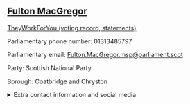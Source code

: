 ## <a href="https://www.parliament.scot/msps/current-and-previous-msps/fulton-macgregor">Fulton MacGregor</a>

<a href="https://www.theyworkforyou.com/mp/25521/fulton_macgregor">TheyWorkForYou (voting record, statements)</a> 

Parliamentary phone number: 01313485797 

Parliamentary email: Fulton.MacGregor.msp@parliament.scot 

Party: Scottish National Party 

Borough: Coatbridge and Chryston 

<details><summary>Extra contact information and social media</summary> 
<li>Parliamentary address: The Scottish Parliament, EH99 1SP, Edinburgh</li>
<li>Local office address: Atrium Business Centre, North Caldeen Road, Coatbridge, ML5 4EF</li>
<li>Local office phone number: 01236897540</li>
<li>Twitter: @fultonsnp</li>
<li>Facebook: https://www.facebook.com/fultonmacgregorsnp/</li>
<li>Website: fultonmacgregor.scot</li>
</details>